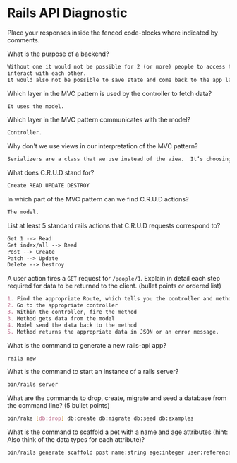 # Rails API Diagnostic

Place your responses inside the fenced code-blocks where indicated by comments.

What is the purpose of a backend?

```md
Without one it would not be possible for 2 (or more) people to access the same web app and
interact with each other.
It would also not be possible to save state and come back to the app later.
```

Which layer in the MVC pattern is used by the controller to fetch data?

```md
It uses the model.
```

Which layer in the MVC pattern communicates with the model?

```md
Controller.
```

Why don't we use views in our interpretation of the MVC pattern?

```md
Serializers are a class that we use instead of the view.  It’s choosing which part of the object and in what format to send back.
```

What does C.R.U.D stand for?

```md
Create READ UPDATE DESTROY
```

In which part of the MVC pattern can we find C.R.U.D actions?

```md
The model.
```

List at least 5 standard rails actions that C.R.U.D requests correspond to?

```md
Get 1 --> Read
Get index/all --> Read
Post --> Create
Patch --> Update
Delete --> Destroy

```

A user action fires a `GET` request for `/people/1`. Explain in detail each step
required for data to be returned to the client. (bullet points or ordered list)

```md
1. Find the appropriate Route, which tells you the controller and method to use
2. Go to the appropriate controller
3. Within the controller, fire the method
3. Method gets data from the model
4. Model send the data back to the method
5. Method returns the appropriate data in JSON or an error message.
```

What is the command to generate a new rails-api app?

```bash
rails new
```

What is the command to start an instance of a rails server?

```bash
bin/rails server
```

What are the commands to drop, create, migrate and seed a database from the command
line? (5 bullet points)

```bash
bin/rake [db:drop] db:create db:migrate db:seed db:examples
```

What is the command to scaffold a pet with a name and age attributes (hint:
Also think of the data types for each attribute)?

```bash
bin/rails generate scaffold post name:string age:integer user:references
```
